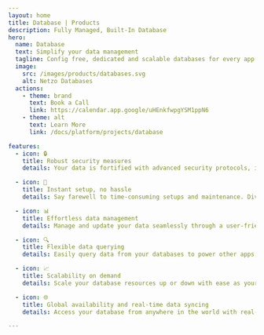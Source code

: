 ```yaml
---
layout: home
title: Database | Products
description: Fully Managed, Built-In Database
hero:
  name: Database
  text: Simplify your data management
  tagline: Config free, dedicated and scalable databases for every app you build in Netzo.
  image:
    src: /images/products/databases.svg
    alt: Netzo Databases
  actions:
    - theme: brand
      text: Book a Call
      link: https://calendar.app.google/uHEnkfwpgYSM1ppN6
    - theme: alt
      text: Learn More
      link: /docs/platform/projects/database

features:
  - icon: 🔒
    title: Robust security measures
    details: Your data is fortified with advanced security protocols, including encryption at rest.

  - icon: 🚀
    title: Instant setup, no hassle
    details: Say farewell to time-consuming setups and maintenance. Dive into a fully managed, portable database ready for your apps.

  - icon: 📊
    title: Effortless data management
    details: Manage and update your data seamlessly through a user-friendly interface, as easily as editing a spreadsheet.

  - icon: 🔍
    title: Flexible data querying
    details: Easily query data from your databases to power other apps, giving you the flexibility to harness your data.

  - icon: 📈
    title: Scalability on demand
    details: Scale your database resources up or down with ease as your app's demands grow, without manual hassles.

  - icon: 🌐
    title: Global availability and real-time data syncing
    details: Access your database from anywhere in the world with real-time data syncing, ensuring optimal performance for your diverse, global user base.

---
```


<script setup>
import BannerCta from '@theme/components/banners/BannerCta.vue'
import Footer from '@theme/components/Footer.vue'
import locale from '@theme/../../locales/en'
</script>

<section class="mt-32">
  <BannerCta v-bind="locale.home.sectionBannerCta" />

  <!-- <NewsLetter /> -->

  <Footer v-bind="locale.footer" />
</section>
